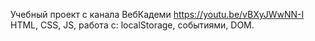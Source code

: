 Учебный проект с канала ВебКадеми https://youtu.be/vBXyJWwNN-I 
HTML, CSS, JS, работа с: localStorage, событиями, DOM.
